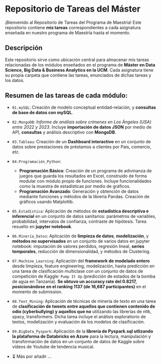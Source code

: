 # Repositorio de Tareas del Máster 

¡Bienvenido al Repositorio de Tareas del Programa de Maestría! Este repositorio contiene **mis tareas** correspondientes a cada asignatura enseñada en nuestro programa de Maestría hasta el momento.

## Descripción

Este repositorio sirve como ubicación central para almacenar mis tareas relacionadas de los módulos enseñados en el programa de **Máster en Data Science, Big Data & Business Analytics en la UCM**.
Cada asignatura tiene su propia carpeta que contiene las tareas, enunciados de dichas tareas y los datos.

## Resumen de las tareas de cada módulo:

- `01.mySQL`: Creación de modelo conceptual entidad-relación, y **consultas de base de datos con mySQL**.
  
- `02.MongoDB`: _Informe de análisis sobre crímenes en Los Ángeles (USA) entre 2022 y 2023_. Incluye **importación de datos JSON** por medio de API, **consultas** y análisis descriptivo con **MongoDB**.
  
- `03.Tableau`: Creación de un **Dashboard interactivo** en un conjunto de datos sobre prestaciones de préstamos a clientes por País, comercio, etc.
  
- `04.Programación_Python`:
  - **Programación Básico**: Creación de un programa de adivinanza de juegos que guarda los resultados en Excel, construido de forma modular con módulo propio de funciones. Incluye funcionalidades como la muestra de estadísticas por medio de gráficos.
  - **Programación Avanzado**: Generación y obtención de datos mediante funciones y métodos de la librería Pandas. Creación de gráficos usando Matplotlib.
  
- `05.Estadística`: Aplicación de métodos de **estadística descriptiva e inferencial** en un conjunto de datos sanitarios: parámetros de variables, probabilidad, intervalos de confianza, contraste de hipótesis. Tarea resuelto en **jupyter notebook**.
  
- `06.Minería_Datos`: Aplicación de **limpieza de datos**, **modelización**, y **métodos no supervisados** en un conjunto de varios datos en jupyter notebook: imputación de valores perdidos, regresión lineal, **series temporales**, reducción de dimensionalidad, y métodos de Clustering.

- `07.Machine_Learning`: Aplicación del **framework de modelado entero** desde limpieza, feature engineering, modelización, hasta predicción en una tarea de clasificación multiclase con un conjunto de datos de competición de Kaggle: `Pump It Up` (predicción de estados de la bomba de agua en Tanzania). **Se obtuvo un accuracy rate del 0.8217, posicionándose en el ranking 1137 (de 16,687 participantes)** en el momento de submission.

- `08.Text_Mining`: Aplicación de técnicas de minería de texto en una tarea de **clasificación de tweets entre aquellos que contienen contenido de odio (cyberbullying) y aquellos que no** utilizando las librerías de nltk, spacy, transformers. Dicha tarea incluye el análisis exploratiorio de textos, modelización y evaluación de los modelos de clasificación. 

- `09.BigData_Pyspark`: Aplicación de la **librería de Pyspark.sql utlizando la plataforma de Databricks en Azure** para la lectura, manipulación y transformación de datos en un conjunto de datos de Kaggle sobre vídeos de Youtube de tendencia musical. 

- ⏳ Más por añadir ...
